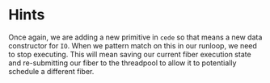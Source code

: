 # Hints

Once again, we are adding a new primitive in `cede` so that means a new data
constructor for `IO`. When we pattern match on this in our runloop, we need to
stop executing. This will mean saving our current fiber execution state and
re-submitting our fiber to the threadpool to allow it to potentially schedule a
different fiber.
